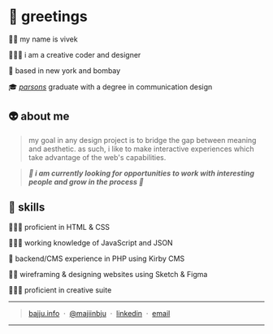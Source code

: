 # 🐉 greetings
👋🏾 my name is vivek

👨🏾‍💻 i am a creative coder and designer

🏡 based in new york and bombay

🎓 *[parsons](https://www.newschool.edu/parsons/)* graduate with a degree in communication design

## 👽 about me
> my goal in any design project is to bridge the gap between meaning and aesthetic. as such, i like to make interactive experiences which take advantage of the web's capabilities.
 
> ***👀 i am currently looking for opportunities to work with interesting people and grow in the process 👀***

## 🎨 skills

👨🏾‍🎨 proficient in HTML & CSS

👷🏾‍♂️ working knowledge of JavaScript and JSON

🧱 backend/CMS experience in PHP using Kirby CMS

✍🏾 wireframing & designing websites using Sketch & Figma

👨🏾‍🔬 proficient in creative suite

---
> [bajju.info](https://www.bajju.info) &nbsp;&middot;&nbsp;
> [@majiinbju](https://github.com/majiinbju) &nbsp;&middot;&nbsp;
> [linkedin](https://www.linkedin.com/in/vivek-bajaj-4a8035152/) &nbsp;&middot;&nbsp;
> [email](mailto:hi@vivekbajaj.design)
---
